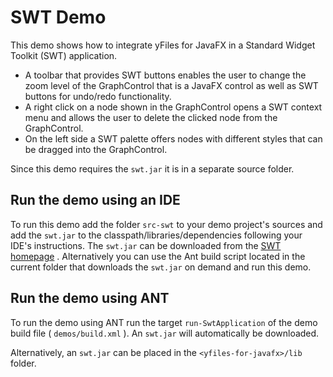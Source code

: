 # SWT Demo
 This demo shows how to integrate yFiles for JavaFX in a Standard Widget Toolkit (SWT) application.   
*  A toolbar that provides SWT buttons enables the user to change the zoom level of the GraphControl that is a JavaFX control as well as SWT buttons for undo/redo functionality.   
*  A right click on a node shown in the GraphControl opens a SWT context menu and allows the user to delete the clicked node from the GraphControl.   
*  On the left side a SWT palette offers nodes with different styles that can be dragged into the GraphControl.     

 Since this demo requires the `swt.jar` it is in a separate source folder.   

## Run the demo using an IDE
  

 To run this demo add the folder `src-swt` to your demo project's sources and add the `swt.jar` to the classpath/libraries/dependencies following your IDE's instructions. The `swt.jar` can be downloaded from the [SWT homepage](http://www.eclipse.org/swt/) . Alternatively you can use the Ant build script located in the current folder that downloads the `swt.jar` on demand and run this demo.   

## Run the demo using ANT
  

 To run the demo using ANT run the target `run-SwtApplication` of the demo build file ( `demos/build.xml` ). An `swt.jar` will automatically be downloaded.   

 Alternatively, an `swt.jar` can be placed in the `<yfiles-for-javafx>/lib` folder.   
